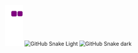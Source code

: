 

<!--
**Darshan01-07/Darshan01-07** is a ✨ _special_ ✨ repository because its `README.md` (this file) appears on your GitHub profile.

Here are some ideas to get you started:

- 🔭 I’m currently working on ...
- 🌱 I’m currently learning ...
- 👯 I’m looking to collaborate on ...
- 🤔 I’m looking for help with ...
- 💬 Ask me about ...
- 📫 How to reach me: ...
- 😄 Pronouns: ...
- ⚡ Fun fact: ...
-->
![snake gif](https://github.com/Darshan01-07/Darshan01-07/blob/output/github-contribution-grid-snake.gif)
![GitHub Snake Light](github-snake.svg#gh-light-mode-only)
![GitHub Snake dark](github-snake-dark.svg#gh-dark-mode-only)
